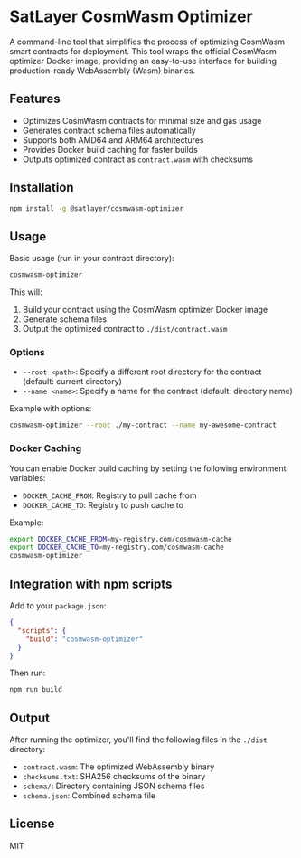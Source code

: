 # SatLayer CosmWasm Optimizer

A command-line tool that simplifies the process of optimizing CosmWasm smart contracts for deployment.
This tool wraps the official CosmWasm optimizer Docker image,
providing an easy-to-use interface for building production-ready WebAssembly (Wasm) binaries.

## Features

- Optimizes CosmWasm contracts for minimal size and gas usage
- Generates contract schema files automatically
- Supports both AMD64 and ARM64 architectures
- Provides Docker build caching for faster builds
- Outputs optimized contract as `contract.wasm` with checksums

## Installation

```bash
npm install -g @satlayer/cosmwasm-optimizer
```

## Usage

Basic usage (run in your contract directory):

```bash
cosmwasm-optimizer
```

This will:

1. Build your contract using the CosmWasm optimizer Docker image
2. Generate schema files
3. Output the optimized contract to `./dist/contract.wasm`

### Options

- `--root <path>`: Specify a different root directory for the contract (default: current directory)
- `--name <name>`: Specify a name for the contract (default: directory name)

Example with options:

```bash
cosmwasm-optimizer --root ./my-contract --name my-awesome-contract
```

### Docker Caching

You can enable Docker build caching by setting the following environment variables:

- `DOCKER_CACHE_FROM`: Registry to pull cache from
- `DOCKER_CACHE_TO`: Registry to push cache to

Example:

```bash
export DOCKER_CACHE_FROM=my-registry.com/cosmwasm-cache
export DOCKER_CACHE_TO=my-registry.com/cosmwasm-cache
cosmwasm-optimizer
```

## Integration with npm scripts

Add to your `package.json`:

```json
{
  "scripts": {
    "build": "cosmwasm-optimizer"
  }
}
```

Then run:

```bash
npm run build
```

## Output

After running the optimizer, you'll find the following files in the `./dist` directory:

- `contract.wasm`: The optimized WebAssembly binary
- `checksums.txt`: SHA256 checksums of the binary
- `schema/`: Directory containing JSON schema files
- `schema.json`: Combined schema file

## License

MIT
